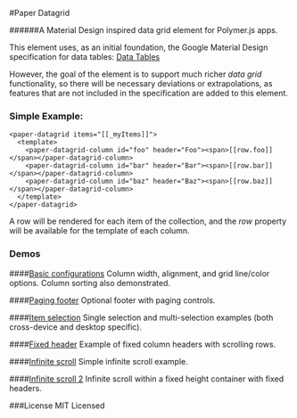 #Paper Datagrid

######A Material Design inspired data grid element for Polymer.js apps.

This element uses, as an initial foundation, the Google Material Design specification for data tables:
[Data Tables](https://www.google.com/design/spec/components/data-tables.html)

However, the goal of the element is to support much richer _data grid_ functionality, so there will be necessary
deviations or extrapolations, as features that are not included in the specification are added to this element.

### Simple Example:

    <paper-datagrid items="[[_myItems]]">
      <template>
        <paper-datagrid-column id="foo" header="Foo"><span>[[row.foo]]</span></paper-datagrid-column>
        <paper-datagrid-column id="bar" header="Bar"><span>[[row.bar]]</span></paper-datagrid-column>
        <paper-datagrid-column id="baz" header="Baz"><span>[[row.baz]]</span></paper-datagrid-column>
      </template>
    </paper-datagrid>

A row will be rendered for each item of the collection, and the _row_ property will be available for the template of each
column.

### Demos

####[Basic configurations](http://jasongardnerlv.github.io/paper-datagrid/components/paper-datagrid/demo/index.html)
Column width, alignment, and grid line/color options. Column sorting also demonstrated.

####[Paging footer](http://jasongardnerlv.github.io/paper-datagrid/components/paper-datagrid/demo/index2.html)
Optional footer with paging controls.

####[Item selection](http://jasongardnerlv.github.io/paper-datagrid/components/paper-datagrid/demo/index3.html)
Single selection and multi-selection examples (both cross-device and desktop specific).

####[Fixed header](http://jasongardnerlv.github.io/paper-datagrid/components/paper-datagrid/demo/index4.html)
Example of fixed column headers with scrolling rows.

####[Infinite scroll](http://jasongardnerlv.github.io/paper-datagrid/components/paper-datagrid/demo/index5.html)
Simple infinite scroll example.

####[Infinite scroll 2](http://jasongardnerlv.github.io/paper-datagrid/components/paper-datagrid/demo/index6.html)
Infinite scroll within a fixed height container with fixed headers.

###License
MIT Licensed
